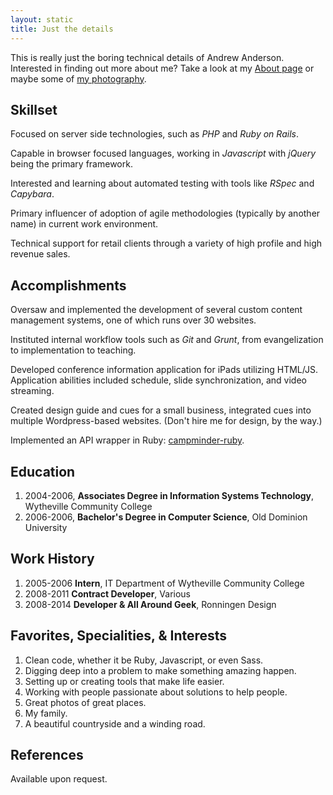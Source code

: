 ```yaml
---
layout: static
title: Just the details
---
```


This is really just the boring technical details of Andrew Anderson. Interested in finding out more about me? Take a look at my [About page](http://substratalcode.com) or maybe some of [my photography](http://substratalcode.smugmug.com/).

## Skillset

Focused on server side technologies, such as *PHP* and *Ruby on Rails*.

Capable in browser focused languages, working in *Javascript* with *jQuery* being the primary framework.

Interested and learning about automated testing with tools like *RSpec* and *Capybara*.

Primary influencer of adoption of agile methodologies (typically by another name) in current work environment.

Technical support for retail clients through a variety of high profile and high revenue sales.

## Accomplishments

Oversaw and implemented the development of several custom content management systems, one of which runs over 30 websites.

Instituted internal workflow tools such as *Git* and *Grunt*, from evangelization to implementation to teaching.

Developed conference information application for iPads utilizing HTML/JS. Application abilities included schedule, slide synchronization, and video streaming.

Created design guide and cues for a small business, integrated cues into multiple Wordpress-based websites. (Don't hire me for design, by the way.)

Implemented an API wrapper in Ruby: [campminder-ruby](https://bitbucket.org/ronningendesign/campminder-ruby).

## Education

1. 2004-2006, **Associates Degree in Information Systems Technology**, Wytheville Community College
2. 2006-2006, **Bachelor's Degree in Computer Science**, Old Dominion University

## Work History

1. 2005-2006 **Intern**, IT Department of Wytheville Community College
3. 2008-2011 **Contract Developer**, Various
2. 2008-2014 **Developer & All Around Geek**, Ronningen Design


## Favorites, Specialities, & Interests

1. Clean code, whether it be Ruby, Javascript, or even Sass.
2. Digging deep into a problem to make something amazing happen.
3. Setting up or creating tools that make life easier.
4. Working with people passionate about solutions to help people.
5. Great photos of great places.
6. My family.
7. A beautiful countryside and a winding road.

## References

Available upon request.
